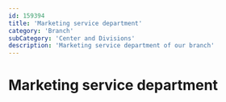 ```yaml
---
id: 159394
title: 'Marketing service department'
category: 'Branch'
subCategory: 'Center and Divisions'
description: 'Marketing service department of our branch'
---
```


# Marketing service department
